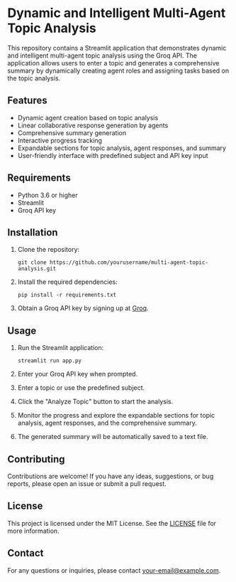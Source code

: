 # Dynamic and Intelligent Multi-Agent Topic Analysis

This repository contains a Streamlit application that demonstrates dynamic and intelligent multi-agent topic analysis using the Groq API. The application allows users to enter a topic and generates a comprehensive summary by dynamically creating agent roles and assigning tasks based on the topic analysis.

## Features

- Dynamic agent creation based on topic analysis
- Linear collaborative response generation by agents
- Comprehensive summary generation
- Interactive progress tracking
- Expandable sections for topic analysis, agent responses, and summary
- User-friendly interface with predefined subject and API key input

## Requirements

- Python 3.6 or higher
- Streamlit
- Groq API key

## Installation

1. Clone the repository:

   ```
   git clone https://github.com/yourusername/multi-agent-topic-analysis.git
   ```

2. Install the required dependencies:

   ```
   pip install -r requirements.txt
   ```

3. Obtain a Groq API key by signing up at [Groq](https://www.groq.com/).

## Usage

1. Run the Streamlit application:

   ```
   streamlit run app.py
   ```

2. Enter your Groq API key when prompted.

3. Enter a topic or use the predefined subject.

4. Click the "Analyze Topic" button to start the analysis.

5. Monitor the progress and explore the expandable sections for topic analysis, agent responses, and the comprehensive summary.

6. The generated summary will be automatically saved to a text file.

## Contributing

Contributions are welcome! If you have any ideas, suggestions, or bug reports, please open an issue or submit a pull request.

## License

This project is licensed under the MIT License. See the [LICENSE](LICENSE) file for more information.

## Contact

For any questions or inquiries, please contact [your-email@example.com](mailto:your-email@example.com).
